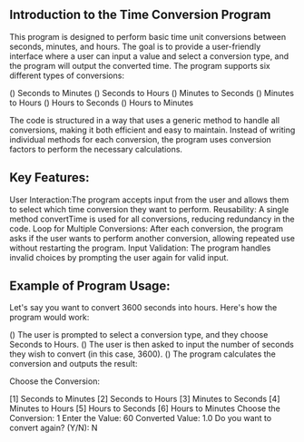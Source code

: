 ## Introduction to the Time Conversion Program
This program is designed to perform basic time unit conversions between seconds, minutes, and hours. The goal is to provide a user-friendly interface where a user can input a value and select a conversion type, and the program will output the converted time. The program supports six different types of conversions:

() Seconds to Minutes
() Seconds to Hours
() Minutes to Seconds
() Minutes to Hours
() Hours to Seconds
() Hours to Minutes

The code is structured in a way that uses a generic method to handle all conversions, making it both efficient and easy to maintain. Instead of writing individual methods for each conversion, the program uses conversion factors to perform the necessary calculations.

## Key Features:
User Interaction:The program accepts input from the user and allows them to select which time conversion they want to perform.
Reusability: A single method convertTime is used for all conversions, reducing redundancy in the code.
Loop for Multiple Conversions: After each conversion, the program asks if the user wants to perform another conversion, allowing repeated use without restarting the program.
Input Validation: The program handles invalid choices by prompting the user again for valid input.

## Example of Program Usage:
Let's say you want to convert 3600 seconds into hours. Here's how the program would work:

() The user is prompted to select a conversion type, and they choose Seconds to Hours.
() The user is then asked to input the number of seconds they wish to convert (in this case, 3600).
() The program calculates the conversion and outputs the result:

Choose the Conversion:

[1] Seconds to Minutes
[2] Seconds to Hours
[3] Minutes to Seconds
[4] Minutes to Hours
[5] Hours to Seconds
[6] Hours to Minutes
Choose the Conversion: 1
Enter the Value: 60
Converted Value: 1.0
Do you want to convert again? (Y/N): N
